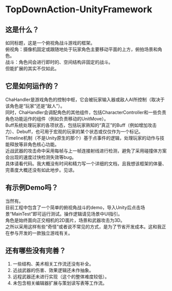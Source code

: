 # TopDownAction-UnityFramework  
## 这是什么？  
如同标题，这是一个俯视角战斗游戏的框架。  
俯视角：摄像机固定或跟随地处于玩家角色主要移动平面的上方，俯拍场景和角色。  
战斗：角色间会进行即时的、空间结构非固定的战斗。  
但能扩展的其实不仅如此。
## 它是如何运作的？  
ChaHandler是游戏角色的控制中枢，它会被玩家输入器或敌人AI所控制（取决于该角色是“玩家”还是“敌人”）。  
同时，ChaHandler会调配角色的其他组件，包括CharacterController和一些负责角色功能运作的组件（例如负责移动的UnitMove）。  
Buff系统处理玩家的各项状态，包括玩家熟知的“真正”的Buff（例如增加攻击力）、Debuff，也可用于宏观的玩家的某个状态或仅仅作为一个标记。  
Timeline机制（不是Unity原生的那个）基于点事件的逻辑，处理玩家的动作与技能释放等非角色核心功能。  
近战武器的攻击命中采用每帧与上一帧连接射线进行检测，避免了采用碰撞体方案会出现的速度过快检测失效等bug。  
具体请看代码。我大概没有时间和精力写一个详细的文档，且我想该框架的体量、完善度大概还没有如此地步。见谅。  
## 有示例Demo吗？  
当然有。  
目前工程中包含了一个简单的俯视角战斗的demo，导入Unity后点击场景“MainTest”即可运行测试。操作逻辑请见场景中UI指引。  
角色是始终面向正交相机的2D面片，场景和武器攻击为3D。  
之所以采用这样有些“奇怪”或者说不常见的方式，是为了节省开发成本。这和我正在参与开发的一款独立游戏有关。  
## 还有哪些没有完善？
1. 一些结构、美术相关工作流还没有补全。  
1. 近战武器的伤害、效果逻辑还未作抽象。  
2. 远程武器还未进行实现（这个的整体难度较低）。  
3. 未包含相关编辑器扩展与策划读写表等工作流。  